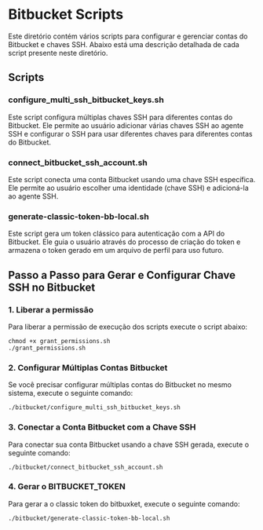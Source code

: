# Bitbucket Scripts

Este diretório contém vários scripts para configurar e gerenciar contas do Bitbucket e chaves SSH. Abaixo está uma descrição detalhada de cada script presente neste diretório.

## Scripts

### configure_multi_ssh_bitbucket_keys.sh
Este script configura múltiplas chaves SSH para diferentes contas do Bitbucket. Ele permite ao usuário adicionar várias chaves SSH ao agente SSH e configurar o SSH para usar diferentes chaves para diferentes contas do Bitbucket.

### connect_bitbucket_ssh_account.sh
Este script conecta uma conta Bitbucket usando uma chave SSH específica. Ele permite ao usuário escolher uma identidade (chave SSH) e adicioná-la ao agente SSH.

### generate-classic-token-bb-local.sh
Este script gera um token clássico para autenticação com a API do Bitbucket. Ele guia o usuário através do processo de criação do token e armazena o token gerado em um arquivo de perfil para uso futuro.

## Passo a Passo para Gerar e Configurar Chave SSH no Bitbucket

### 1. Liberar a permissão
Para liberar a permissão de execução dos scripts execute o script abaixo:
```shell
chmod +x grant_permissions.sh
./grant_permissions.sh
```

### 2. Configurar Múltiplas Contas Bitbucket
Se você precisar configurar múltiplas contas do Bitbucket no mesmo sistema, execute o seguinte comando:
```shell
./bitbucket/configure_multi_ssh_bitbucket_keys.sh
```

### 3. Conectar a Conta Bitbucket com a Chave SSH
Para conectar sua conta Bitbucket usando a chave SSH gerada, execute o seguinte comando:
```shell
./bitbucket/connect_bitbucket_ssh_account.sh
```

### 4. Gerar o BITBUCKET_TOKEN 
Para gerar a o classic token do bitbuxket, execute o seguinte comando:
```shell
./bitbucket/generate-classic-token-bb-local.sh
```